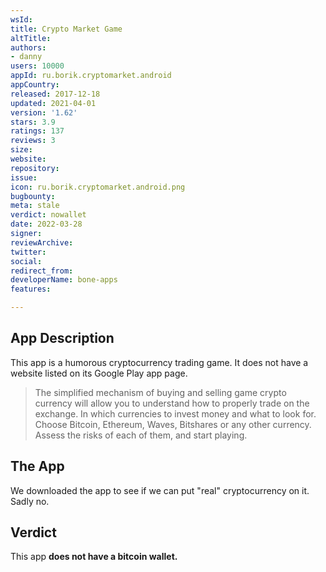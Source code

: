```yaml
---
wsId: 
title: Crypto Market Game
altTitle: 
authors:
- danny
users: 10000
appId: ru.borik.cryptomarket.android
appCountry: 
released: 2017-12-18
updated: 2021-04-01
version: '1.62'
stars: 3.9
ratings: 137
reviews: 3
size: 
website: 
repository: 
issue: 
icon: ru.borik.cryptomarket.android.png
bugbounty: 
meta: stale
verdict: nowallet
date: 2022-03-28
signer: 
reviewArchive: 
twitter: 
social: 
redirect_from: 
developerName: bone-apps
features: 

---
```


## App Description

This app is a humorous cryptocurrency trading game. It does not have a website listed on its Google Play app page. 

> The simplified mechanism of buying and selling game crypto currency will allow you to understand how to properly trade on the exchange. In which currencies to invest money and what to look for. Choose Bitcoin, Ethereum, Waves, Bitshares or any other currency. Assess the risks of each of them, and start playing.

## The App

We downloaded the app to see if we can put "real" cryptocurrency on it. Sadly no. 

## Verdict

This app **does not have a bitcoin wallet.**

